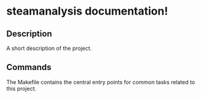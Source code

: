 # steamanalysis documentation!

## Description

A short description of the project.

## Commands

The Makefile contains the central entry points for common tasks related to this project.

